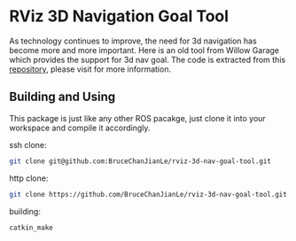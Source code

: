 # RViz 3D Navigation Goal Tool

As technology continues to improve, the need for 3d navigation has become more and more important. Here is an old tool from Willow Garage which provides the support for 3d nav goal. The code is extracted from this [repository](https://github.com/HKUST-Aerial-Robotics/plan_utils), please visit for more information.  

## Building and Using

This package is just like any other ROS pacakge, just clone it into your workspace and compile it accordingly.

ssh clone:  
```bash
git clone git@github.com:BruceChanJianLe/rviz-3d-nav-goal-tool.git
```

http clone:  
```bash
git clone https://github.com/BruceChanJianLe/rviz-3d-nav-goal-tool.git
```

building:  
```bash
catkin_make
```